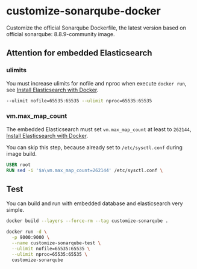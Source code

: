 # customize-sonarqube-docker

Customize the official Sonarqube Dockerfile, the latest version based on official sonarqube:
8.8.9-community image.

## Attention for embedded Elasticsearch

### ulimits
You must increase ulimits for nofile and nproc when execute `docker run`, see [Install Elasticsearch with Docker](https://www.elastic.co/guide/en/elasticsearch/reference/current/docker.html).
```bash
--ulimit nofile=65535:65535 --ulimit nproc=65535:65535
```

### vm.max_map_count
The embedded Elasticsearch must set `vm.max_map_count` at least to `262144`, [Install Elasticsearch with Docker](https://www.elastic.co/guide/en/elasticsearch/reference/current/docker.html).

You can skip this step, because already set to `/etc/sysctl.conf` during image build.
```dockerfile
USER root
RUN sed -i '$a\vm.max_map_count=262144' /etc/sysctl.conf \
```

## Test
You can build and run with embedded database and elasticsearch very simple.
```bash
docker build --layers --force-rm --tag customize-sonarqube .

docker run -d \
  -p 9000:9000 \
  --name customize-sonarqube-test \
  --ulimit nofile=65535:65535 \
  --ulimit nproc=65535:65535 \
  customize-sonarqube
```